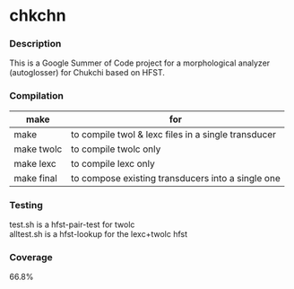 # chkchn

### Description

This is a Google Summer of Code project for a morphological analyzer (autoglosser) for Chukchi based on HFST.

### Compilation

| make       | for |
|------------|-----------------------------------------------------|
| make       | to compile twol & lexc files in a single transducer |
| make twolc | to compile twolc only                               |
| make lexc  | to compile lexc only                                |
| make final | to compose existing transducers into a single one   |

### Testing

test.sh is a hfst-pair-test for twolc<br />
alltest.sh is a hfst-lookup for the lexc+twolc hfst<br />

### Coverage
66.8%
